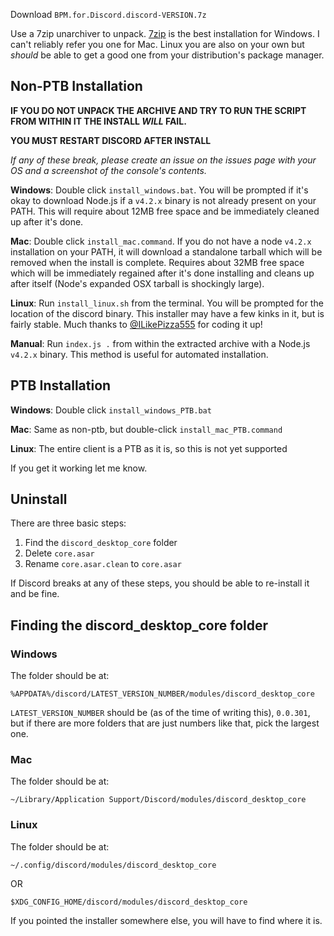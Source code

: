 Download `BPM.for.Discord.discord-VERSION.7z`

Use a 7zip unarchiver to unpack.  [7zip](http://www.7-zip.org/download.html) is the best installation for Windows.  I can't reliably refer you one for Mac.  Linux you are also on your own but _should_ be able to get a good one from your distribution's package manager.

## Non-PTB Installation

**IF YOU DO NOT UNPACK THE ARCHIVE AND TRY TO RUN THE SCRIPT FROM WITHIN IT THE INSTALL _WILL_ FAIL.**

**YOU MUST RESTART DISCORD AFTER INSTALL**

_If any of these break, please create an issue on the issues page with your OS and a screenshot of the console's contents._

**Windows**:  Double click `install_windows.bat`.  You will be prompted if it's okay to download Node.js if a `v4.2.x` binary is not already present on your PATH.  This will require about 12MB free space and be immediately cleaned up after it's done.

**Mac**:  Double click `install_mac.command`.  If you do not have a node `v4.2.x` installation on your PATH, it will download a standalone tarball which will be removed when the install is complete.  Requires about 32MB free space which will be immediately regained after it's done installing and cleans up after itself (Node's expanded OSX tarball is shockingly large).

**Linux**: Run `install_linux.sh` from the terminal.  You will be prompted for the location of the discord binary.  This installer may have a few kinks in it, but is fairly stable.  Much thanks to [@ILikePizza555](https://github.com/ILikePizza555) for coding it up!

**Manual**:  Run `index.js .` from within the extracted archive with a Node.js `v4.2.x` binary.  This method is useful for automated installation.

## PTB Installation

**Windows**:  Double click `install_windows_PTB.bat`  

**Mac**:  Same as non-ptb, but double-click `install_mac_PTB.command`

**Linux**: The entire client is a PTB as it is, so this is not yet supported

If you get it working let me know.

## Uninstall

There are three basic steps:

1.  Find the `discord_desktop_core` folder
2.  Delete `core.asar`
3.  Rename `core.asar.clean` to `core.asar`

If Discord breaks at any of these steps, you should be able to re-install it and be fine.

## Finding the discord\_desktop\_core folder

### Windows

The folder should be at:

`%APPDATA%/discord/LATEST_VERSION_NUMBER/modules/discord_desktop_core`

`LATEST_VERSION_NUMBER` should be (as of the time of writing this), `0.0.301`, but if there are more folders that are just numbers like that, pick the largest one.

### Mac

The folder should be at:

`~/Library/Application Support/Discord/modules/discord_desktop_core`

### Linux

The folder should be at:

`~/.config/discord/modules/discord_desktop_core`

OR

`$XDG_CONFIG_HOME/discord/modules/discord_desktop_core`

If you pointed the installer somewhere else, you will have to find where it is.

